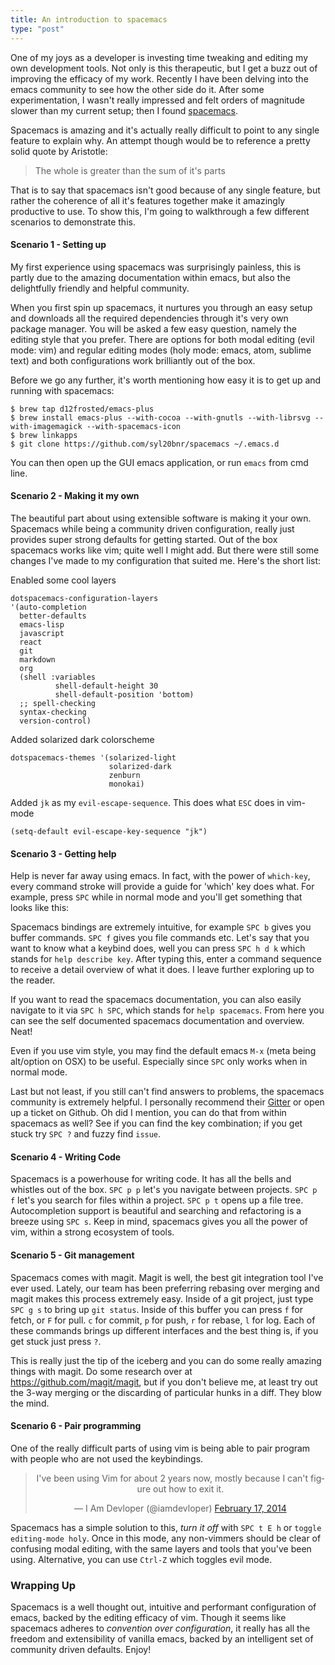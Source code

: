 ```yaml
---
title: An introduction to spacemacs
type: "post"
---
```


One of my joys as a developer is investing time tweaking and editing my own development tools. Not only is this therapeutic, but I get a buzz out of improving the efficacy of my work.
Recently I have been delving into the emacs community to see how the other side do it. After some experimentation, I wasn't really impressed and felt orders of magnitude slower than my current setup; then I found [spacemacs](http://spacemacs.org).

Spacemacs is amazing and it's actually really difficult to point to any single feature to explain why. An attempt though would be to reference a pretty solid quote by Aristotle:

> The whole is greater than the sum of it's parts

That is to say that spacemacs isn't good because of any single feature, but rather the coherence of all it's features together make it amazingly productive to use. To show this, I'm going to walkthrough a few different scenarios to demonstrate this.


#### Scenario 1 - Setting up

My first experience using spacemacs was surprisingly painless, this is partly due to the amazing documentation within emacs, but also the delightfully friendly and helpful community.

When you first spin up spacemacs, it nurtures you through an easy setup and downloads all the required dependencies through it's very own package manager. You will be asked a few easy question, namely the editing style that you prefer. There are options for both modal editing (evil mode: vim) and regular editing modes (holy mode: emacs, atom, sublime text) and both configurations work brilliantly out of the box. 

Before we go any further, it's worth mentioning how easy it is to get up and running with spacemacs:

```
$ brew tap d12frosted/emacs-plus
$ brew install emacs-plus --with-cocoa --with-gnutls --with-librsvg --with-imagemagick --with-spacemacs-icon
$ brew linkapps
$ git clone https://github.com/syl20bnr/spacemacs ~/.emacs.d
```

You can then open up the GUI emacs application, or run `emacs` from cmd line.

#### Scenario 2 - Making it my own

The beautiful part about using extensible software is making it your own. Spacemacs while being a community driven configuration, really just provides super strong defaults for getting started. Out of the box spacemacs works like vim; quite well I might add. But there were still some changes I've made to my configuration that suited me. Here's the short list:

Enabled some cool layers

```
dotspacemacs-configuration-layers
'(auto-completion
  better-defaults
  emacs-lisp
  javascript
  react
  git
  markdown
  org
  (shell :variables
          shell-default-height 30
          shell-default-position 'bottom)
  ;; spell-checking
  syntax-checking
  version-control)
```

Added solarized dark colorscheme

```
dotspacemacs-themes '(solarized-light
                      solarized-dark
                      zenburn
                      monokai)
```

Added `jk` as my `evil-escape-sequence`. This does what `ESC` does in vim-mode

```
(setq-default evil-escape-key-sequence "jk")
```

#### Scenario 3 - Getting help

Help is never far away using emacs. In fact, with the power of `which-key`, every command stroke will provide a guide for 'which' key does what. For example, press `SPC` while in normal mode and you'll get something that looks like this:
<center><amp-img width="500" height="300" layout="responsive" src="/assets/images/spacemacs-which.png"></amp-img></center>

Spacemacs bindings are extremely intuitive, for example `SPC b` gives you buffer commands. `SPC f` gives you file commands etc. Let's say that you want to know what a keybind does, well you can press `SPC h d k` which stands for `help describe key`. After typing this, enter a command sequence to receive a detail overview of what it does. I leave further exploring up to the reader.

If you want to read the spacemacs documentation, you can also easily navigate to it via `SPC h SPC`, which stands for `help spacemacs`. From here you can see the self documented spacemacs documentation and overview. Neat!
<center><amp-img width="500" height="300" layout="responsive" src="/assets/images/spacemacs-help.png"></amp-img></center>

Even if you use vim style, you may find the default emacs `M-x` (meta being alt/option on OSX) to be useful. Especially since `SPC` only works when in normal mode. 

Last but not least, if you still can't find answers to problems, the spacemacs community is extremely helpful. I personally recommend their <a href="https://gitter.im/syl20bnr/spacemacs">Gitter</a> or open up a ticket on Github. Oh did I mention, you can do that from within spacemacs as well? See if you can find the key combination; if you get stuck try `SPC ?` and fuzzy find `issue`.

#### Scenario 4 - Writing Code

Spacemacs is a powerhouse for writing code. It has all the bells and whistles out of the box. `SPC p p` let's you navigate between projects. `SPC p f` let's you search for files within a project. `SPC p t` opens up a file tree. Autocompletion support is beautiful and searching and refactoring is a breeze using `SPC s`. Keep in mind, spacemacs gives you all the power of vim, within a strong ecosystem of tools.

#### Scenario 5 - Git management

Spacemacs comes with magit. Magit is well, the best git integration tool I've ever used. Lately, our team has been preferring rebasing over merging and magit makes this process extremely easy. Inside of a git project, just type `SPC g s` to bring up `git status`. Inside of this buffer you can press `f` for fetch, or `F` for pull. `c` for commit, `p` for push, `r` for rebase, `l` for log. Each of these commands brings up different interfaces and the best thing is, if you get stuck just press `?`.
<center><amp-img width="500" height="300" layout="responsive" src="/assets/images/spacemacs-git.png"></amp-img></center>

This is really just the tip of the iceberg and you can do some really amazing things with magit. Do some research over at https://github.com/magit/magit, but if you don't believe me, at least try out the 3-way merging or the discarding of particular hunks in a diff. They blow the mind.

#### Scenario 6 - Pair programming

One of the really difficult parts of using vim is being able to pair program with people who are not used the keybindings. 

<center><blockquote class="twitter-tweet" data-lang="en"><p lang="en" dir="ltr">I&#39;ve been using Vim for about 2 years now, mostly because I can&#39;t figure out how to exit it.</p>&mdash; I Am Devloper (@iamdevloper) <a href="https://twitter.com/iamdevloper/status/435555976687923200">February 17, 2014</a></blockquote>
<script async src="//platform.twitter.com/widgets.js" charset="utf-8"></script></center>

Spacemacs has a simple solution to this, *turn it off* with `SPC t E h` or `toggle editing-mode holy`. Once in this mode, any non-vimmers should be clear of confusing modal editing, with the same layers and tools that you've been using. Alternative, you can use `Ctrl-Z` which toggles evil mode.

### Wrapping Up

Spacemacs is a well thought out, intuitive and performant configuration of emacs, backed by the editing efficacy of vim. Though it seems like spacemacs adheres to *convention over configuration*, it really has all the freedom and extensibility of vanilla emacs, backed by an intelligent set of community driven defaults. Enjoy!
